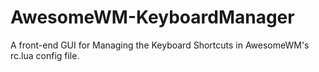# AwesomeWM-KeyboardManager
A front-end GUI for Managing the Keyboard Shortcuts in AwesomeWM's rc.lua config file.
